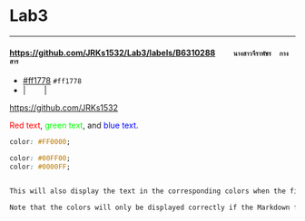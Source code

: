 # Lab3

<hr/>


#### https://github.com/JRKs1532/Lab3/labels/B6310288     ``     นางสาวจีราพัชร  กางสาร     ``

- [#ff1778](https://via.placeholder.com/15/ff1778/000000?text=+) `#ff1778`
- | <span style="background: \\#139640; color: #fff">test</span> |


https://github.com/JRKs1532


<span style="color: #FF0000">Red text</span>, <span style="color: #00FF00">green text</span>, and <span style="color: #0000FF">blue text</span>.

```css
color: #FF0000;

color: #00FF00;
color: #0000FF;


This will also display the text in the corresponding colors when the file is rendered on GitHub.

Note that the colors will only be displayed correctly if the Markdown file is rendered in a viewer that supports HTML or CSS. GitHub's Markdown renderer supports both HTML and CSS, so these examples should work correctly on GitHub.
